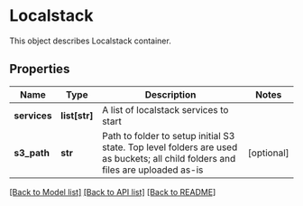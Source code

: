 # Localstack

This object describes Localstack container. 
## Properties
Name | Type | Description | Notes
------------ | ------------- | ------------- | -------------
**services** | **list[str]** | A list of localstack services to start | 
**s3_path** | **str** | Path to folder to setup initial S3 state. Top level folders are used as buckets; all child folders and files are uploaded as-is  | [optional] 

[[Back to Model list]](../README.md#documentation-for-models) [[Back to API list]](../README.md#documentation-for-api-endpoints) [[Back to README]](../README.md)


